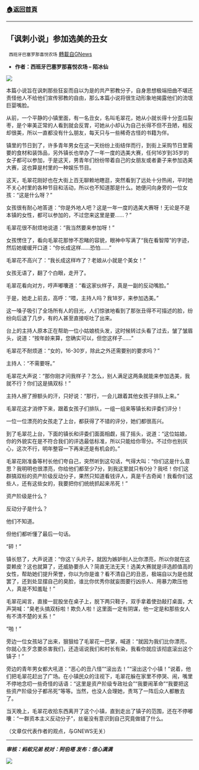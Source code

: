 ###  [:house:返回首頁](https://github.com/ourhimalayas/txt)
---


## 「讽刺小说」参加选美的丑女
` 西班牙巴塞罗那喜悦农场` [轉載自GNews](https://gnews.org/zh-hans/1579820/)

- **作者：西班牙巴塞罗那喜悦农场 – 陌冰仙**


![](https://assets.gnews.org/wp-content/uploads/2021/10/tempsnip264.png)

本篇小说旨在讽刺那些狂妄而自以为是的共产邪教分子，自身思想极端扭曲不堪还责怪他人不给他们宣传邪教的自由，那么本篇小说将很生动形象地揭露他们的流氓巨婴嘴脸。

从前，一个平静的小镇里面，有一名丑女，名叫毛翠花，她从小就长得十分歪瓜裂枣，是个审美正常的人看到就会反胃，可她从小却认为自己长得不但不丑陋，相反却很美，所以一直都没有什么朋友，每天只与一些稀奇古怪的书籍为伴。

镇里的节日到了，许多青年男女在这一天纷纷上街结伴而行，到街上采购节日里需要的食材和装饰品，另外镇长也举办了一年一度的选美大赛，任何16岁到35岁的女子都可以参加，于是这天，男青年们纷纷带着自己的女朋友或者妻子来参加选美大赛，这也算是村里的一种娱乐节目。

这天，毛翠花刚好也在大街上百无聊赖地瞎逛，突然看到了远处十分热闹，平时她不关心村里的各种节目和活动，所以也不知道那是什么。她便问向身旁的一位女孩：“这是什么呀？”

女孩很有耐心地答道：“你是外地人吧？这是一年一度的选美大赛呀！无论是不是本镇的女性，都可以参加的，不过您来这里是要……？”

毛翠花很不耐烦地说道：“我当然要来参加呀！”

女孩愣住了，看向毛翠花那惨不忍睹的容貌，眼神中写满了“我在看智障”的字迹，然后她缓缓开口道：“你长成这样……恐怕……”

毛翠花不高兴了：“我长成这样咋了？老娘从小就是个美女！”

女孩无语了，翻了个白眼，走开了。

毛翠花看向对方，哼声嘟囔道：“看这家伙样子，真是一副的反动嘴脸。”

于是，她走上前去，高呼：“喂，主持人吗？我18岁，来参加选美。”

这一嗓子吸引了全场所有人的目光，人们惊骇地看到了那张丑得不可描述的脸，纷纷向后退了几步，有的人甚至直接呕吐了出来。

台上的主持人原本正在帮助一位小姑娘梳头发，这时候转过头看了过去，皱了皱眉头，说道：“按年龄来算，您确实可以，但您这样子……”

毛翠花不耐烦道：“女的，16-30岁，除此之外还需要别的要求吗？”

主持人：“不需要呀。”

毛翠花大声说：“那你刚才问我样子？怎么，别人满足这两条就能来参加选美，我就不行？你们这是搞双标！”

主持人擦了擦额头的汗，只好说：“那行，一会儿跟着其他女孩子排队上来。”

毛翠花这才消停下来，跟着女孩子们排队，一组一组来等镇长和评委们评分！

一位一位漂亮的女孩走了上台，都获得了不错的评分，她们都很高兴。

到了毛翠花上台，下面的镇长和评委们面面相觑，摇了摇头，说道：“这位姑娘，你的外貌实在是不符合我们的评选最低标准，所以只能给你零分。不过你也别灰心，这次不行，明年整容一下再来还是有机会的。”

毛翠花刚准备等村长他们夸自己，突然听到这句话，气得大叫：“你们这是什么意思？我明明也很漂亮，你给他们都至少7分，到我这里就只有0分？我呸！你们这群搞双标的资产阶级反动分子，果然只知道看钱评人，真是千古奇闻！我看你们这些人，还有这些女的，我要把你们统统抓起来吊死！”

资产阶级是什么？

反动分子是什么？

他们不知道。

但他们都听懂了最后一句话。

“砰！”

镇长怒了，大声说道：“你这丫头片子，就因为嫉妒别人比你漂亮，所以你就在这耍赖皮？这也就算了，还威胁要杀人？简直无法无天！选美大赛就是评选颜值高的女性，帮助她们提升荣誉，你以为你是谁？看不清自己的丑恶，极端自以为是也就罢了，还到处显摆自己的臭脸，谁比你优秀你就妄图要行凶杀人、用暴力欺压他人，真是不知羞耻！”

毛翠花闻言，直接一屁股坐在桌子上，脱下两只鞋子，双手拿着使劲敲打桌面，大声哭喊：“臭老头搞双标啦！欺负人啦！这里面一定有阴谋，他一定是和那些女人有不清不楚的关系！”

“啪！”

旁边一位女孩站了出来，狠狠给了毛翠花一巴掌，喊道：“就因为我们比你漂亮，你就心生歹念要杀害我们，还造谣说我们和村长有染，我看你就应该彻底滚出这个镇子！”

旁边的青年男女都大吼道：“恶心的丑八怪”“滚出去！”“滚出这个小镇！”说着，他们把毛翠花赶出了广场。在小镇民众的注视下，毛翠花躲在家里不停哭、闹，嘴里不停地念叨一些奇怪的话语：“这里是资产阶级专政社会”“我要闹革命”“我要把这些资产阶级分子都吊死”等等。当然，也没人会理她，责骂了一阵后众人都散去了。

当天晚上，毛翠花收拾东西离开了这个小镇，直到走出了镇子的范围，还在不停嘟囔：“一群资本主义反动分子”，丝毫没有意识到自己究竟做错了什么。

（文章仅代表作者的观点，与GNEWS无关）

* * *

***审核：蚂蚁兄弟
校对：阿伯塔
发布：信心满满***

![](https://assets.gnews.org/wp-content/uploads/2021/10/tempsnip190.png)
